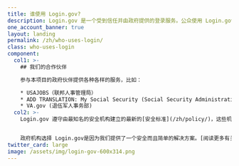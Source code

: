 ```yaml
---
title: 谁使用 Login.gov?
description: Login.gov 是一个受到信任并由政府提供的登录服务。公众使用 Login.gov 来简单安全地访问我们政府合作伙伴提供的服务。
one_account_banner: true
layout: landing
permalink: /zh/who-uses-login/
class: who-uses-login
component:
  col1: >-
    ## 我们的合作伙伴

    参与本项目的政府伙伴提供各种各样的服务，比如：

    * USAJOBS（联邦人事管理局）
    * ADD TRANSLATION: My Social Security (Social Security Administration)
    * VA.gov (退伍军人事务部)
  col2: >-
    Login.gov 遵守由最知名的安全机构建立的最新的[安全标准](/zh/policy/)，这些机构包括国家标准与技术研究院（[National Institute of Standards and Technology](https://www.nist.gov/)）、网络安全国家行动计划 （[Cybersecurity National Action Plan](https://www.hsdl.org/c/cybersecurity-national-action-plan/)）以及联邦采购服务局（[Federal Acquisition Service](https://www.gsa.gov/about-us/organization/federal-acquisition-service)）


    政府机构选择 Login.gov是因为我们提供了一个安全而且简单的解决方案。[阅读更多有关我们的伙伴计划的内容](/partners/)。
twitter_card: large
image: /assets/img/login-gov-600x314.png
---
```

